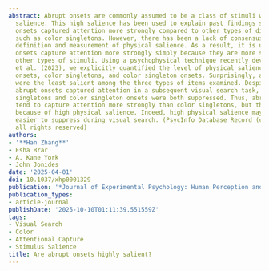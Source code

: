 ```yaml
---
abstract: Abrupt onsets are commonly assumed to be a class of stimuli with high physical
  salience. This high salience has been used to explain past findings showing abrupt
  onsets captured attention more strongly compared to other types of distractors,
  such as color singletons. However, there has been a lack of consensus about the
  definition and measurement of physical salience. As a result, it is unclear if abrupt
  onsets capture attention more strongly simply because they are more salient than
  other types of stimuli. Using a psychophysical technique recently developed by Stilwell
  et al. (2023), we explicitly quantified the level of physical salience of abrupt
  onsets, color singletons, and color singleton onsets. Surprisingly, abrupt onsets
  were the least salient among the three types of items examined. Despite this, only
  abrupt onsets captured attention in a subsequent visual search task, whereas color
  singletons and color singleton onsets were both suppressed. Thus, abrupt onsets
  tend to capture attention more strongly than color singletons, but this is not apparently
  because of high physical salience. Indeed, high physical salience may make an object
  easier to suppress during visual search. (PsycInfo Database Record (c) 2025 APA,
  all rights reserved)
authors:
- '**Han Zhang**'
- Esha Brar
- A. Kane York
- John Jonides
date: '2025-04-01'
doi: 10.1037/xhp0001329
publication: '*Journal of Experimental Psychology: Human Perception and Performance*'
publication_types:
- article-journal
publishDate: '2025-10-10T01:11:39.551559Z'
tags:
- Visual Search
- Color
- Attentional Capture
- Stimulus Salience
title: Are abrupt onsets highly salient?
---
```

